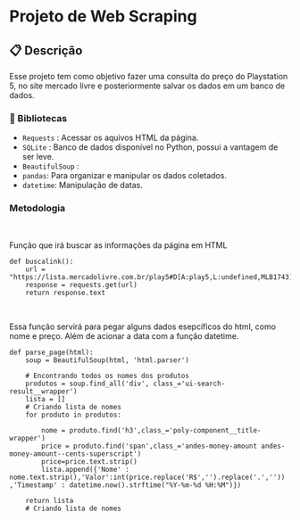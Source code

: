 # Projeto de Web Scraping

## 📋 Descrição

Esse projeto tem como objetivo fazer uma  consulta do preço do Playstation 5, no site mercado livre e posteriormente salvar os dados em um banco de dados.

### 📖 Bibliotecas

- `Requests` : Acessar os aquivos HTML da página.
- `SQLite` : Banco de dados disponível no Python, possui a vantagem de ser leve.
- `BeautifulSoup` : 
- `pandas`: Para organizar e manipular os dados coletados.
- `datetime`: Manipulação de datas.


### Metodologia

&nbsp;

Função que irá buscar as informações da página em HTML

    def buscalink():
        url = "https://lista.mercadolivre.com.br/play5#D[A:play5,L:undefined,MLB1743]"
        response = requests.get(url)
        return response.text

&nbsp;

Essa função servirá para pegar alguns dados esepcíficos do html, como nome e preço. Além de acionar a data com a função datetime.


    def parse_page(html):
        soup = BeautifulSoup(html, 'html.parser')
    
        # Encontrando todos os nomes dos produtos
        produtos = soup.find_all('div', class_='ui-search-result__wrapper')
        lista = []
        # Criando lista de nomes
        for produto in produtos:
    
            nome = produto.find('h3',class_='poly-component__title-wrapper')
            price = produto.find('span',class_='andes-money-amount andes-money-amount--cents-superscript')
            price=price.text.strip()
            lista.append({'Nome' : nome.text.strip(),'Valor':int(price.replace('R$','').replace('.','')) ,'Timestamp' : datetime.now().strftime("%Y-%m-%d %H:%M")})
        
        return lista 
        # Criando lista de nomes
